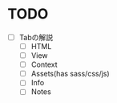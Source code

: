 # TODO

- [ ] Tabの解説
    - [ ] HTML
    - [ ] View
    - [ ] Context
    - [ ] Assets(has sass/css/js)
    - [ ] Info
    - [ ] Notes